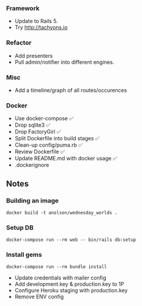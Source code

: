 ### Framework

* Update to Rails 5.
* Try http://tachyons.io

### Refactor

* Add presenters
* Pull admin/notifier into different engines.

### Misc

* Add a timeline/graph  of all routes/occurences

### Docker
* Use docker-compose ✅
* Drop sqlite3 ✅
* Drop FactoryGirl ✅
* Split Dockerfile into build stages ✅
* Clean-up config/puma.rb ✅
* Review Dockerfile ✅
* Update README.md with docker usage ✅
* .dockerignore

## Notes

### Building an image

```
docker build -t anolson/wednesday_worlds .
```

### Setup DB

```
docker-compose run --rm web -- bin/rails db:setup
```

### Install gems

```
docker-compose run --rm bundle install
```


* Update credentials with mailer config
* Add development.key & production.key to 1P
* Configure Heroku staging with production.key
* Remove ENV config

